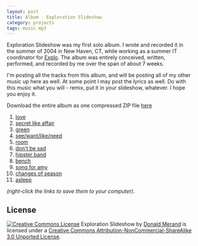 ```yaml
---
layout: post
title: Album - Exploration Slideshow  
category: projects  
tags: music mp3  
---
```


Exploration Slideshow was my first solo album. I wrote and recorded it in the summer of 2004 in New Haven, CT, while working as a summer IT coordinator for [Explo](https://www.explo.org). The album was entirely conceived, written, performed, and recorded by me over the span of about 7 weeks.

I'm posting all the tracks from this album, and will be posting all of my other music up here as well. At some point I may post the lyrics as well. Do with this music what you will - remix, put it in your slideshow, whatever. I hope you enjoy it.

Download the entire album as one compressed ZIP file [here](https://embed.merand.org/ll/ll-exploration-slideshow.zip)

1. [love](https://embed.merand.org/explo_slideshow/01%20Love.mp3)
2. [secret like affair](https://embed.merand.org/explo_slideshow/02%20Secret%20Like%20Affair.mp3)
3. [green](https://embed.merand.org/explo_slideshow/03%20Green.mp3)
4. [see/want/like/need](https://embed.merand.org/explo_slideshow/04%20See%20Want%20Like%20Need.mp3)
5. [room](https://embed.merand.org/explo_slideshow/05%20Room.mp3)
6. [don't be sad](https://embed.merand.org/explo_slideshow/06%20Don%27t%20Be%20Sad.mp3)
7. [hipster band](https://embed.merand.org/explo_slideshow/07%20Hipster%20Band.mp3)
8. [bench](https://embed.merand.org/explo_slideshow/08%20Bench.mp3)
9. [song for amy](https://embed.merand.org/explo_slideshow/09%20Song%20for%20Amy.mp3)
10. [changes of season](https://embed.merand.org/explo_slideshow/10%20Changes%20of%20Season.mp3)
11. [asleep](https://embed.merand.org/explo_slideshow/11%20Asleep.mp3)

*(right-click the links to save them to your computer)*.


License
-------

<a rel="license" href="https://creativecommons.org/licenses/by-nc-sa/3.0/deed.en_US"><img alt="Creative Commons License" src="https://i.creativecommons.org/l/by-nc-sa/3.0/88x31.png"  class="left pad-right"></a>
Exploration Slideshow by <a xmlns:cc="https://creativecommons.org/ns#" href="https://donaldmerand.com" property="cc:attributionName" rel="cc:attributionURL">Donald Merand</a> is licensed under a <a rel="license" href="https://creativecommons.org/licenses/by-nc-sa/3.0/deed.en_US">Creative Commons Attribution-NonCommercial-ShareAlike 3.0 Unported License</a>.
